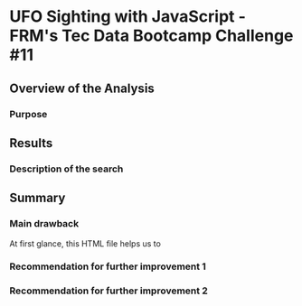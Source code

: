 # UFO Sighting with JavaScript - FRM's Tec Data Bootcamp Challenge #11

## Overview of the Analysis
### Purpose

## Results
### Description of the search

## Summary
### Main drawback
At first glance, this HTML file helps us to

### Recommendation for further improvement 1


### Recommendation for further improvement 2

